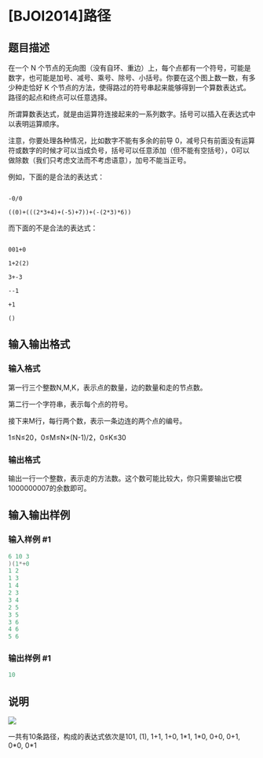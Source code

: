 # [BJOI2014]路径

## 题目描述

在一个 N 个节点的无向图（没有自环、重边）上，每个点都有一个符号，可能是数字，也可能是加号、减号、乘号、除号、小括号。你要在这个图上数一数，有多少种走恰好 K 个节点的方法，使得路过的符号串起来能够得到一个算数表达式。路径的起点和终点可以任意选择。

所谓算数表达式，就是由运算符连接起来的一系列数字。括号可以插入在表达式中以表明运算顺序。

注意，你要处理各种情况，比如数字不能有多余的前导 0，减号只有前面没有运算符或数字的时候才可以当成负号，括号可以任意添加（但不能有空括号），0可以做除数（我们只考虑文法而不考虑语意），加号不能当正号。

例如，下面的是合法的表达式：

```

-0/0

((0)+(((2*3+4)+(-5)+7))+(-(2*3)*6))

```

而下面的不是合法的表达式：

```

001+0

1+2(2)

3+-3

--1

+1

()

```

## 输入输出格式

### 输入格式

第一行三个整数N,M,K，表示点的数量，边的数量和走的节点数。

第二行一个字符串，表示每个点的符号。

接下来M行，每行两个数，表示一条边连的两个点的编号。

1≤N≤20，0≤M≤N×(N-1)/2，0≤K≤30

### 输出格式

输出一行一个整数，表示走的方法数。这个数可能比较大，你只需要输出它模1000000007的余数即可。

## 输入输出样例

### 输入样例 #1

```cpp
6 10 3
)(1*+0
1 2
1 3
1 4
2 3
3 4
2 5
3 5
3 6
4 6
5 6
```


### 输出样例 #1

```cpp
10
```


## 说明

![](https://cdn.luogu.com.cn/upload/pic/18714.png)

一共有10条路径，构成的表达式依次是101, (1), 1+1, 1+0, 1\*1, 1\*0, 0+0, 0+1, 0\*0, 0\*1

